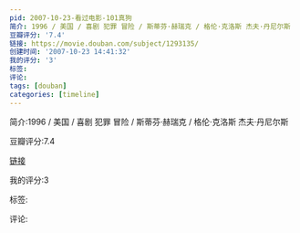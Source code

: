 ```yaml
---
pid: 2007-10-23-看过电影-101真狗
简介: 1996 / 美国 / 喜剧 犯罪 冒险 / 斯蒂芬·赫瑞克 / 格伦·克洛斯 杰夫·丹尼尔斯
豆瓣评分: '7.4'
链接: https://movie.douban.com/subject/1293135/
创建时间: '2007-10-23 14:41:32'
我的评分: '3'
标签:
评论:
tags: [douban]
categories: [timeline]
---
```

简介:1996 / 美国 / 喜剧 犯罪 冒险 / 斯蒂芬·赫瑞克 / 格伦·克洛斯 杰夫·丹尼尔斯

豆瓣评分:7.4

[链接](https://movie.douban.com/subject/1293135/)

我的评分:3

标签:

评论:

